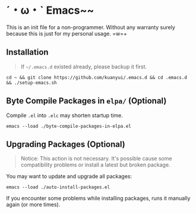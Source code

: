 # ˊ・ω・ˋ Emacs~~
This is an init file for a non-programmer. Without any warranty surely because this is just for my personal usage. =w=+

## Installation

>If `~/.emacs.d` existed already, please backup it first.

```shell
cd ~ && git clone https://github.com/kuanyui/.emacs.d && cd .emacs.d && ./setup-emacs.sh
```

## Byte Compile Packages in `elpa/` (Optional)

Compile `.el` into `.elc` may shorten startup time.

```shell
emacs --load ./byte-compile-packages-in-elpa.el
```

## Upgrading Packages (Optional)

>Notice: This action is not necessary. It's possible cause some compatibility problems or install a latest but broken package.

You may want to update and upgrade all packages:

```shell
emacs --load ./auto-install-packages.el
```

If you encounter some problems while installing packages, runs it manually again (or more times).
